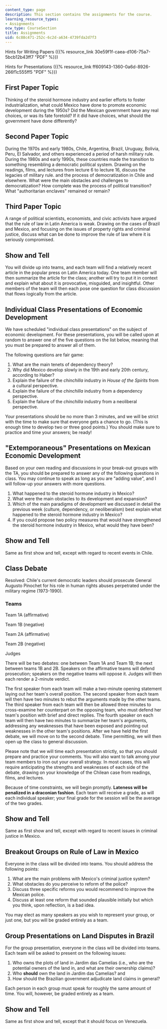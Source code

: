 ```yaml
---
content_type: page
description: This section contains the assignments for the course.
learning_resource_types:
- Assignments
ocw_type: CourseSection
title: Assignments
uid: 6c88c471-252c-6c2d-a634-4739fda2d7f3
---
```


Hints for Writing Papers ({{% resource_link 30e59f1f-caea-d106-75a7-5bcb12b43ff7 "PDF" %}})

Hints for Presentations ({{% resource_link ff609143-1360-0a6d-8926-266f1c555ff5 "PDF" %}})

First Paper Topic
-----------------

Thinking of the steroid hormone industry and earlier efforts to foster industrialization, what could Mexico have done to promote economic development during the 1950s? Did the Mexican government have any real choices, or was its fate foretold? If it did have choices, what should the government have done differently?

Second Paper Topic
------------------

During the 1970s and early 1980s, Chile, Argentina, Brazil, Uruguay, Bolivia, Peru, El Salvador, and others experienced a period of harsh military rule. During the 1980s and early 1990s, these countries made the transition to something resembling a democratic political system. Drawing on the readings, films, and lectures from lecture 6 to lecture 16, discuss the legacies of military rule. and the process of democratization in Chile and elsewhere. What were the main obstacles and challenges to democratization? How complete was the process of political transition? What "authoritarian enclaves" remained or remain?

Third Paper Topic
-----------------

A range of political scientists, economists, and civic activists have argued that the rule of law in Latin America is weak. Drawing on the cases of Brazil and Mexico, and focusing on the issues of property rights and criminal justice, discuss what can be done to improve the rule of law where it is seriously compromised.

Show and Tell
-------------

You will divide up into teams, and each team will find a relatively recent article in the popular press on Latin America today. One team member will then summarize the article for the class; another will try to put it in context and explain what about it is provocative, misguided, and insightful. Other members of the team will then each pose one question for class discussion that flows logically from the article.

Individual Class Presentations of Economic Development
------------------------------------------------------

We have scheduled "individual class presentations" on the subject of economic development. For these presentations, you will be called upon at random to answer one of the five questions on the list below, meaning that you must be prepared to answer all of them.

The following questions are fair game:

1.  What are the main tenets of dependency theory?
2.  Why did Mexico develop slowly in the 19th and early 20th century, according to Haber?
3.  Explain the failure of the _chinchilla_ industry in _House of the Spirits_ from a cultural perspective.
4.  Explain the failure of the _chinchilla_ industry from a dependency perspective.
5.  Explain the failure of the _chinchilla_ industry from a neoliberal perspective.

Your presentations should be no more than 3 minutes, and we will be strict with the time to make sure that everyone gets a chance to go. (This is enough time to develop two or three good points.) You should make sure to practice and time your answers; be ready!

"Extemporaneous" Presentations on Mexican Economic Development
--------------------------------------------------------------

Based on your own reading and discussions in your break-out groups with the TA, you should be prepared to answer any of the following questions in class. You may continue to speak as long as you are "adding value", and I will follow-up your answers with more questions.

1.  What happened to the steroid hormone industry in Mexico?
2.  What were the main obstacles to its development and expansion?
3.  Which of the main paradigms of development we discussed in detail the previous week (culture, dependency, or neoliberalism) best explain what happened to the steroid hormone industry in Mexico?
4.  If you could propose two policy measures that would have strengthened the steroid hormone industry in Mexico, what would they have been?

Show and Tell
-------------

Same as first show and tell, except with regard to recent events in Chile.

Class Debate
------------

Resolved: Chile's current democratic leaders should prosecute General Augusto Pinochet for his role in human rights abuses perpetrated under the military regime (1973-1990).

### Teams

Team 1A (affirmative)

Team 1B (negative)

Team 2A (affirmative)

Team 2B (negative)

Judges

There will be two debates: one between Team 1A and Team 1B; the next between teams 1B and 2B. Speakers on the affirmative teams will defend prosecution; speakers on the negative teams will oppose it. Judges will then each render a 2-minute verdict.

The first speaker from each team will make a two-minute opening statement laying out her team's overall position. The second speaker from each team will then have two minutes to rebut the arguments made by the other teams. The third speaker from each team will then be allowed three minutes to cross-examine her counterpart on the opposing team, who must defend her team's position with brief and direct replies. The fourth speaker on each team will then have two minutes to summarize her team's arguments, addressing any weaknesses that have been exposed and pointing out weaknesses in the other team's positions. After we have held the first debate, we will move on to the second debate. Time permitting, we will then open up the class to general discussion.

Please note that we will time each presentation strictly, so that you should prepare and practice your comments. You will also want to talk among your team members to iron out your overall strategy. In most cases, this will require anticipating the strengths and weaknesses of each side of the debate, drawing on your knowledge of the Chilean case from readings, films, and lectures.

Because of time constraints, we will begin promptly. **Lateness will be penalized in a draconian fashion**. Each team will receive a grade, as will each individual speaker; your final grade for the session will be the average of the two grades.

Show and Tell
-------------

Same as first show and tell, except with regard to recent issues in criminal justice in Mexico.

Breakout Groups on Rule of Law in Mexico
----------------------------------------

Everyone in the class will be divided into teams. You should address the following points:

1.  What are the main problems with Mexico's criminal justice system?
2.  What obstacles do you perceive to reform of the police?
3.  Discuss three specific reforms you would recommend to improve the Mexican police.
4.  Discuss at least one reform that sounded plausible initially but which you think, upon reflection, is a bad idea.

You may elect as many speakers as you wish to represent your group, or just one, but you will be graded entirely as a team.

Group Presentations on Land Disputes in Brazil
----------------------------------------------

For the group presentation, everyone in the class will be divided into teams. Each team will be asked to present on the following issues:

1.  Who owns the plots of land in Jardim das Camelias (i.e., who are the potential owners of the land in, and what are their ownership claims)?
2.  Who **should** own the land in Jardim das Camelias? and
3.  How should the Brazilian government adjudicate land claims in general?

Each person in each group must speak for roughly the same amount of time. You will, however, be graded entirely as a team.

Show and Tell
-------------

Same as first show and tell, except that it should focus on Venezuela.